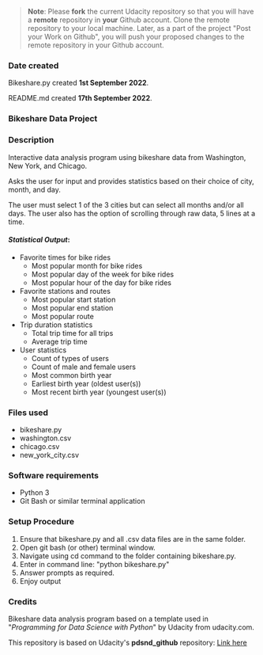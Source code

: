 >**Note**: Please **fork** the current Udacity repository so that you will have a **remote** repository in **your** Github account. Clone the remote repository to your local machine. Later, as a part of the project "Post your Work on Github", you will push your proposed changes to the remote repository in your Github account.

### Date created
Bikeshare.py created **1st September 2022**. 

README.md created **17th September 2022**.

### Bikeshare Data Project

### Description
Interactive data analysis program using bikeshare data from Washington, New York,
and Chicago. 

Asks the user for input and provides statistics based on their choice of 
city, month, and day. 

The user must select 1 of the 3 cities but can select all months and/or all days.
The user also has the option of scrolling through raw data, 5 lines at a time.

#### _Statistical_ _Output_:
- Favorite times for bike rides
  * Most popular month for bike rides
  * Most popular day of the week for bike rides
  * Most popular hour of the day for bike rides
- Favorite stations and routes
  * Most popular start station
  * Most popular end station
  * Most popular route
- Trip duration statistics
  * Total trip time for all trips
  * Average trip time
- User statistics
  * Count of types of users
  * Count of male and female users
  * Most common birth year
  * Earliest birth year (oldest user(s))
  * Most recent birth year (youngest user(s))

### Files used
- bikeshare.py
- washington.csv
- chicago.csv
- new_york_city.csv

### Software requirements
*	Python 3
*	Git Bash or similar terminal application

### Setup Procedure
1.	Ensure that bikeshare.py and all .csv data files are in the same folder.
2.	Open git bash (or other) terminal window.
3.	Navigate using cd command to the folder containing bikeshare.py.
4.	Enter in command line: "python bikeshare.py"
5.	Answer prompts as required.
6.	Enjoy output

### Credits
Bikeshare data analysis program based on a template used in "*Programming for Data Science with Python*" by Udacity 
from udacity.com.

This repository is based on Udacity's **pdsnd_github** repository: [Link here](https://github.com/udacity/pdsnd_github.git)


